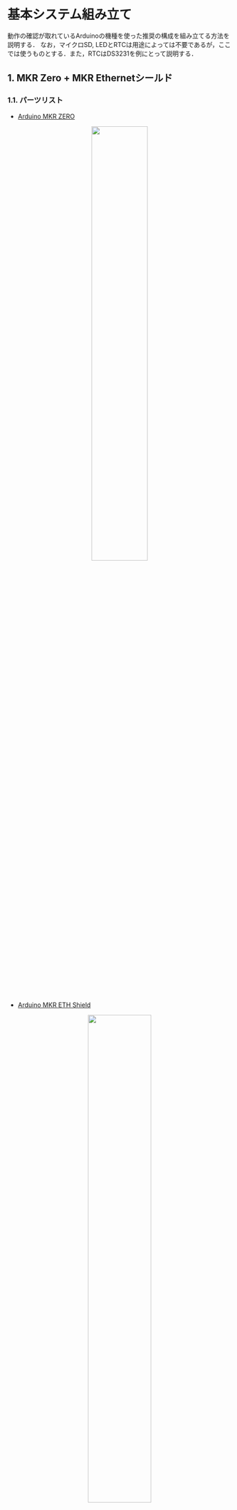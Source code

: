 # 基本システム組み立て
動作の確認が取れているArduinoの機種を使った推奨の構成を組み立てる方法を説明する．
なお，マイクロSD, LEDとRTCは用途によっては不要であるが，ここでは使うものとする．また，RTCはDS3231を例にとって説明する．

## 1. MKR Zero + MKR Ethernetシールド

### 1.1. パーツリスト

- [Arduino MKR ZERO](https://store-usa.arduino.cc/products/arduino-mkr-zero-i2s-bus-sd-for-sound-music-digital-audio-data)

<div style="text-align: center;">
<img src="../images/MKR_Zero.png" width="50%">
</div>



- [Arduino MKR ETH Shield](https://store-usa.arduino.cc/products/arduino-mkr-eth-shield)

<div style="text-align: center;">
<img src="../images/MKR_Ethernet.png" width="53%">
</div>



- [Arduino MKR Connector Carrier](https://store-usa.arduino.cc/products/arduino-mkr-connector-carrier-grove-compatible)

<div style="text-align: center;">
<img src="../images/MKR_Grove_Shield.png" width="70%">
</div>


- マイクロSDメディア

- [Grove – Chainable RGB LED](https://www.seeedstudio.com/Grove-Chainable-RGB-Led-V2-0.html)

<div style="text-align: center;">
<img src="../images/Grove_Chainable_RGB_LED.jpg" width="30%">
</div>



- [Grove - 4 pin Male Jumper](https://www.seeedstudio.com/Grove-4-pin-Male-Jumper-to-Grove-4-pin-Conversion-Cable-5-PCs-per-Pack.html)

<div style="text-align: center;">
<img src="../images/Grove_4pin_Male_Jumper.jpg" width="70%">
</div>


- [Adafruit DS3231 Precision RTC Breakout](https://www.adafruit.com/product/3013)

<div style="text-align: center;">
<img src="../images/Adafruit_DS3231.jpg" width="40%">
</div>



- [Grove - 4 pin Female Jumper to Grove 4 pin Conversion Cable](https://www.seeedstudio.com/Grove-4-pin-Female-Jumper-to-Grove-4-pin-Conversion-Cable-5-PCs-per-PAck.html)

<div style="text-align: center;">
<img src="../images/Grove_4pin_Female_Jumper.jpg" width="40%">
</div>


- [Grove - I2C Hub](https://www.seeedstudio.com/Grove-I2C-Hub.html)

<div style="text-align: center;">
<img src="../images/Grove_I2C_Hub.jpg" width="30%">
</div>



### 1.2. 組み立て

本体とGrove対応基板，イーサネットシールドを下図のように組み立てる．この時，青い大きな端子(ターミナルブロック)とはUSBやイーサネットのコネクタが反対になるように組み上げる．

さらに，マイクロSDは本体側のスロットに挿入する．イーサネットシールドにもマイクロSDのスロットは存在するが，本体側が優先されるため，イーサネットシールド側にマイクロSDを挿入しても，認識されない．

<div style="text-align: center;">
<img src="../images/MKR_Zero_Base.jpg" width="80%">
</div>


LEDはデジタル端子2つが1つのGroveコネクタに配線されている必要があるため，下図の「A5A6」もしくは「D5D6」コネクタのどちらかに接続する必要がある．
また，Arduinoの仕様上アナログ端子はデジタル端子として利用可能なため，「A5A6」への接続を想定してしまうが，Arduino MKR Connector Carrierの
回路の配線の都合上，アナログ端子をデジタル端子として利用できない．


<div style="text-align: center;">
<img src="../images/MKR_Grove_Shield.png" width="70%">
</div>



そのため，この[ケーブル](https://www.seeedstudio.com/Grove-4-pin-Male-Jumper-to-Grove-4-pin-Conversion-Cable-5-PCs-per-Pack.html)を使って
配線する必要があるが，Groveのコネクタへの配線，I2CやSPIのピン配置を考えると，「D6,D7」に接続するのが望ましい．
「D6」に白ケーブル,「D7」に黄色ケーブル,「GND」に黒ケーブル「VCC」に赤ケーブルを接続する．


<div style="text-align: center;">
<img src="../images/MKR_Zero+LED.jpg" width="70%">
</div>




RTCはI2C接続であるため，下図の「TWI」端子に接続する必要がある．

<div style="text-align: center;">
<img src="../images/MKR_Grove_Shield.png" width="70%">
</div>




ただし，コネクタが1つしか存在しないため，I2Cのセンサ等を後に接続する可能性があるため，I2C HUBを基板のTWIに接続し，I2C HUBにRTCを繋ぐ．

<div style="text-align: center;">
<img src="../images/MKR_ZERO+LED+RTC.jpg" width="70%">
</div>




RTC(DS3231)の配線は，VIN端子に赤色，GND端子に黒色，SCL端子に黄色，SDA端子に白色端子を接続する．

<div style="text-align: center;">
<img src="../images/DS3231.JPG" width="70%">
</div>





## 2. MKR WiFi1010 + マイクロSDシールド

### 2.1. パーツリスト
- [Arduino MKR WiFi 1010](https://store-usa.arduino.cc/products/arduino-mkr-wifi-1010)

<div style="text-align: center;">
<img src="../images/MKR_WiFi1010.png" width="50%">
</div>




- [Arduino MKR Connector Carrier](https://store-usa.arduino.cc/products/arduino-mkr-connector-carrier-grove-compatible)

<div style="text-align: center;">
<img src="../images/MKR_Grove_Shield.png" width="70%">
</div>




- マイクロSDメディア

- [MKR SD Proto Shield](https://store-usa.arduino.cc/products/mkr-sd-proto-shield)

<div style="text-align: center;">
<img src="../images/MKR_SD.png" width="50%">
</div>

- [Grove – Chainable RGB LED](https://www.seeedstudio.com/Grove-Chainable-RGB-Led-V2-0.html)

<div style="text-align: center;">
<img src="../images/Grove_Chainable_RGB_LED.jpg" width="30%">
</div>

- [Adafruit DS3231 Precision RTC Breakout](https://www.adafruit.com/product/3013)

<div style="text-align: center;">
<img src="../images/Adafruit_DS3231.jpg" width="40%">
</div>

- [Grove - 4 pin Female Jumper to Grove 4 pin Conversion Cable](https://www.seeedstudio.com/Grove-4-pin-Female-Jumper-to-Grove-4-pin-Conversion-Cable-5-PCs-per-PAck.html)

<div style="text-align: center;">
<img src="../images/Grove_4pin_Female_Jumper.jpg" width="40%">
</div>

- [Grove - I2C Hub](https://www.seeedstudio.com/Grove-I2C-Hub.html)

<div style="text-align: center;">
<img src="../images/Grove_I2C_Hub.jpg" width="30%">
</div>


### 2.2. 組み立て

本体とGrove対応基板，イーサネットシールドを下図のように組み立てる．この時，青い大きな端子(ターミナルブロック)とはUSBやイーサネットのコネクタが反対になるように組み上げる．

さらに，マイクロSDは本体側のスロットに挿入する．イーサネットシールドにもマイクロSDのスロットは存在するが，本体側が優先されるため，イーサネットシールド側にマイクロSDを挿入しても，認識されない．


<div style="text-align: center;">
<img src="../images/MKR_WiFi1010_Base.png" width="80%">
</div>




Arduinoのアナログ端子はデジタル端子としても利用できるが，
Arduino MKR Connector Carrierのアナログ端子の配線の関係で，「A5A6」コネクタをデジタル端子として利用することが
できないため，D5D6端子に接続する必要がある．

<div style="text-align: center;">
<img src="../images/MKR_Grove_Shield.png" width="70%">
</div>




RTCはI2C接続であるため，下図の「TWI」端子に接続する必要がある．

<div style="text-align: center;">
<img src="../images/MKR_Grove_Shield.png" width="70%">
</div>

ただし，コネクタが1つしか存在しないため，I2Cのセンサ等を後に接続する可能性があるため，I2C HUBを基板のTWIに接続し，I2C HUBにRTCを繋ぐ．


<div style="text-align: center;">
<img src="../images/MKR_WiFi1010+LED+RTC.jpg" width="80%">
</div>


RTC(DS3231)の配線は，VIN端子に赤色，GND端子に黒色，SCL端子に黄色，SDA端子に白色端子を接続する．



<div style="text-align: center;">
<img src="../images/DS3231.JPG" width="40%">
</div>



## 3. Arduino Uno R4 Minima + Ethernetシールド

### 3.1. パーツリスト
- [Arduino UNO R4 Minima](https://store-usa.arduino.cc/products/uno-r4-minima)

<div style="text-align: center;">
<img src="../images/Uno_R4.png" width="50%">
</div>






- [Arduino Ethernet Shield 2](https://store-usa.arduino.cc/products/arduino-ethernet-shield-2)

<div style="text-align: center;">
<img src="../images/Classic_Ethernet.png" width="50%">
</div>





- [Arduino用 Groveベースシールド](https://jp.seeedstudio.com/Base-Shield-V2.html)

<div style="text-align: center;">
<img src="../images/Groveシールド.jpg" width="70%">
</div>





- マイクロSDメディア

- [Grove – Chainable RGB LED](https://www.seeedstudio.com/Grove-Chainable-RGB-Led-V2-0.html)

<div style="text-align: center;">
<img src="../images/Grove_Chainable_RGB_LED.jpg" width="30%">
</div>


- [Adafruit DS3231 Precision RTC Breakout](https://www.adafruit.com/product/3013)

<div style="text-align: center;">
<img src="../images/Adafruit_DS3231.jpg" width="40%">
</div>


- [Grove - 4 pin Female Jumper to Grove 4 pin Conversion Cable](https://www.seeedstudio.com/Grove-4-pin-Female-Jumper-to-Grove-4-pin-Conversion-Cable-5-PCs-per-PAck.html)

<div style="text-align: center;">
<img src="../images/Grove_4pin_Female_Jumper.jpg" width="50%">
</div>


### 3.2. 組み立て

イーサネットシールドの背が高いため，積み重ねる際には，本体，Groveシールド，イーサネットシールドの順で重ねる必要がある．

そのため，本体とシールドを重ねてしまうと，Groveを使った周辺回路の組み立てができなくなるため，先に，周辺回路を組み立てる．


イーサネットシールドに，マイクロSDを挿入する．

<div style="text-align: center;">
<img src="../images/Ethernet_Shield+micro_SD.jpg" width="80%">
</div>



GroveシールドのI2CコネクタにRTCを，デジタル端子にLEDを接続するが，後で接続するモジュール(回路)が増える可能性もあるので，シール基板の中央付近のコネクタを選択している．下図では，LEDはGrove D2コネクタ(D2端子とD3端子の2個組)を利用しているが，どのコネクタを用いても良い．推奨は，Uno R4 Wifiと同じD6コネクタ(D6とD7の組み合わせ)である．

<div style="text-align: center;">
<img src="../images/Grove_Shield+LED+RTC.jpg" width="80%">
</div>



最後に，本体と重ねて組み上げれば終了である．

<div style="text-align: center;">
<img src="../images/UNO+Shield+RTC+LED.jpg" width="80%">
</div>




RTC(DS3231)の配線は，VIN端子に赤色，GND端子に黒色，SCL端子に黄色，SDA端子に白色端子を接続する．

<div style="text-align: center;">
<img src="../images/DS3231.JPG" width="40%">
</div>




## 4. Arduino Uno R4 WiFi + マイクロSDシールド
### 4.1. パーツリスト


- [Arduino UNO R4 WiFi](https://store-usa.arduino.cc/products/uno-r4-wifi)

<div style="text-align: center;">
<img src="../images/Uno_R4_WiFi.png" width="50%">
</div>



- [Arduino用 Groveベースシールド](https://jp.seeedstudio.com/Base-Shield-V2.html)

<div style="text-align: center;">
<img src="../images/Groveシールド.jpg" width="70%">
</div>




- [SD Card Shield](https://www.seeedstudio.com/SD-Card-Shield-V4-p-1381.html)


- [SparkFun microSD Shield](https://www.sparkfun.com/products/12761)


- マイクロSDメディア

- [Grove – Chainable RGB LED](https://www.seeedstudio.com/Grove-Chainable-RGB-Led-V2-0.html)

<div style="text-align: center;">
<img src="../images/Grove_Chainable_RGB_LED.jpg" width="30%">
</div>




- [Adafruit DS3231 Precision RTC Breakout](https://www.adafruit.com/product/3013)

<div style="text-align: center;">
<img src="../images/Adafruit_DS3231.jpg" width="40%">
</div>


- [Grove - 4 pin Female Jumper to Grove 4 pin Conversion Cable](https://www.seeedstudio.com/Grove-4-pin-Female-Jumper-to-Grove-4-pin-Conversion-Cable-5-PCs-per-PAck.html)

<div style="text-align: center;">
<img src="../images/Grove_4pin_Female_Jumper.jpg" width="50%">
</div>



### 4.2. 組み立て

下の手順は，[SDシールド](https://www.seeedstudio.com/SD-Card-Shield-V4-p-1381.html)ではなく，[マイクロSDシールド](https://www.sparkfun.com/products/12761)を
用いたものであるが，手順は同じである．

まずはじめに，マイクロSDのシールドにメディアを挿しておく．


<div style="text-align: center;">
<img src="../images/Sparcfun_sd_shield.JPG" width="80%">
</div>



マイクロSDのシールドは基板面に触ることがないので，本体とGroveのシールドで挟む形で組み立てる．

<div style="text-align: center;">
<img src="../images/Uno_R4_WiFi_Base.JPG" width="80%">
</div>


RTC(DS3231)の配線は，VIN端子に赤色，GND端子に黒色，SCL端子に黄色，SDA端子に白色端子を接続する．

<div style="text-align: center;">
<img src="../images/DS3231.JPG" width="40%">
</div>



最後に，RTCをGroveのI2C端子のいずれかに，また，LEDはGroveのD6コネクタ(D6ピンとD7ピンを使うもの)に挿す．
<div style="text-align: center;">
<img src="../images/Uno_R4_WiFi_Base_all.JPG" width="80%">
</div>


## 5. Arduino Nano 33 IoT
### 5.1. パーツリスト


- [Arduino Nano 33 IoT](https://store-usa.arduino.cc/products/arduino-nano-33-iot)

<div style="text-align: center;">
<img src="../images/Nano_33_IoT.png" width="50%">
</div>





- [Grove Shield for Arduino Nano](https://www.seeedstudio.com/Grove-Shield-for-Arduino-Nano-p-4112.html)

<div style="text-align: center;">
<img src="../images/Grove_nano_shield.jpg" width="70%">
</div>




- [ピンソケット](https://akizukidenshi.com/catalog/g/gC-10102/)

<div style="text-align: center;">
<img src="../images/ピンソケット.jpg" width="30%">
</div>





- [マイクロSDモジュール](https://www.adafruit.com/product/254)

<div style="text-align: center;">
<img src="../images/マイクロSDモジュール.jpg" width="40%">
</div>



- ジャンパーワイヤ
|ケーブル色|販売元URL|
|---|---|
| 黒 | https://akizukidenshi.com/catalog/g/gC-08932/ |
| 赤 | https://akizukidenshi.com/catalog/g/gC-08933/ |
| 黄 | https://akizukidenshi.com/catalog/g/gC-08936/ |
| 青 | https://akizukidenshi.com/catalog/g/gC-08934/ |
| 白 | https://akizukidenshi.com/catalog/g/gC-08935/ |

<div style="text-align: center;">
<img src="../images/ジャンパーケーブル黒.jpg" width="40%">
</div>




- マイクロSDメディア


- [Grove – Chainable RGB LED](https://www.seeedstudio.com/Grove-Chainable-RGB-Led-V2-0.html)

<div style="text-align: center;">
<img src="../images/Grove_Chainable_RGB_LED.jpg" width="30%">
</div>





- [Adafruit DS3231 Precision RTC Breakout](https://www.adafruit.com/product/3013)

<div style="text-align: center;">
<img src="../images/Adafruit_DS3231.jpg" width="40%">
</div>


- [Grove - 4 pin Female Jumper to Grove 4 pin Conversion Cable](https://www.seeedstudio.com/Grove-4-pin-Female-Jumper-to-Grove-4-pin-Conversion-Cable-5-PCs-per-PAck.html)

<div style="text-align: center;">
<img src="../images/Grove_4pin_Female_Jumper.jpg" width="50%">
</div>


- [Grove - I2C Hub](https://www.seeedstudio.com/Grove-I2C-Hub.html)


<div style="text-align: center;">
<img src="../images/Grove_I2C_Hub.jpg" width="30%">
</div>


### 5.2. 組み立て


Arduino Nano 33 IoTの各ピンがどのような機能の端子に対応しているかを示す図が公式サイトの
[ここ](https://content.arduino.cc/assets/Pinout-NANO33IoT_latest.pdf)に記載されている．

上の図の中で，SPIに関係する端子は下図の赤点線で囲まれている端子(D11, D12, D13)となる．


<div style="text-align: center;">
<img src="../images/Nano_33_IoT_SPI.png" width="100%">
</div>




また，マイクロSDモジュールのピンは以下の図の通り．

<div style="text-align: center;">
<img src="../images/マイクロSDモジュール_Pin.jpg" width="50%">
</div>



マイクロSDはSPI接続となるため，[マイクロSDモジュール](https://www.adafruit.com/product/254)の各端子とNano 33 IoTとの
ピンの対応関係は以下の表のようになる．

|SPI|Groveシールド端子|マイクロSDモジュール|
|---|---|---|
|電源|3V3|3V|
|GND|GND|GND|
|SCK(クロック)|D13|CLK|
|MISO|D12|DO|
|MOSI|D11|DI|
|チップセレクト|D10|CS|

チップセレクトは特に縛りは無いが，Arduinoの従来のシールドでチップセレクトとして良く使われる端子である上，Nano用Groveシールドで
Grove用のコネクタに割り当てられていないため，これを用いるのが望ましい．

また，Nano用Groveシールドにピンをはんだ付けし，Nanoを挿入すると端子番号はほぼ読めなくなるため，下に拡大図を示す．
<div style="text-align: center;">
<img src="../images/Nano_Grove_SPI.png" width="80%">
</div>



実際に配線すると以下のようになる．

<div style="text-align: center;">
<img src="../images/Nano33_IoT+SD.png" width="80%">
</div>



次に，LEDとRTC等のI2C機器の接続であるが，LEDは特に規制は無いが，既に使われている比率が高い数字の大きい方から選択し，D6コネクタ(D6とD7端子)とし，
I2Cは該当のコネクタがGroveシールド上にあるため，それを使う．

<div style="text-align: center;">
<img src="../images/Nano_Grove_LED等.png" width="60%">
</div>



また，RTC(DS3231)の配線は，VIN端子に赤色，GND端子に黒色，SCL端子に黄色，SDA端子に白色端子を接続する．
<div style="text-align: center;">
<img src="../images/DS3231.JPG" width="40%">
</div>

全て配線すると以下の図のようになる．

<div style="text-align: center;">
<img src="../images/Nano33_IoT+SD+LED+RTC.png" width="80%">
</div>



## 6. Arduino Giga R1 WiFi + マイクロSDシールド
基本的に，本体が異なる以外はUno R4 WiFiと同じである．

### 6.1. パーツリスト


- [Arduino Giga R1 WiFi](https://store.arduino.cc/products/giga-r1-wifi)

<div style="text-align: center;">
<img src="../images/GigaR1WiFi本体.png" width="50%">
</div>



- [Arduino用 Groveベースシールド](https://jp.seeedstudio.com/Base-Shield-V2.html)

<div style="text-align: center;">
<img src="../images/Groveシールド.jpg" width="70%">
</div>


- [SparkFun microSD Shield](https://www.sparkfun.com/products/12761)


- マイクロSDメディア

- [Grove – Chainable RGB LED](https://www.seeedstudio.com/Grove-Chainable-RGB-Led-V2-0.html)

<div style="text-align: center;">
<img src="../images/Grove_Chainable_RGB_LED.jpg" width="30%">
</div>




- [Adafruit DS3231 Precision RTC Breakout](https://www.adafruit.com/product/3013)

<div style="text-align: center;">
<img src="../images/Adafruit_DS3231.jpg" width="40%">
</div>


- [Grove - 4 pin Female Jumper to Grove 4 pin Conversion Cable](https://www.seeedstudio.com/Grove-4-pin-Female-Jumper-to-Grove-4-pin-Conversion-Cable-5-PCs-per-PAck.html)

<div style="text-align: center;">
<img src="../images/Grove_4pin_Female_Jumper.jpg" width="50%">
</div>



### 6.2. 組み立て


まずはじめに，マイクロSDのシールドにメディアを挿しておく．


<div style="text-align: center;">
<img src="../images/Sparcfun_sd_shield.JPG" width="80%">
</div>



マイクロSDのシールドは基板面に触ることがないので，本体とGroveのシールドで挟む形で組み立てる．
下の画像はUno R4であるが，Gigaも同じである．

<div style="text-align: center;">
<img src="../images/Uno_R4_WiFi_Base.JPG" width="80%">
</div>


RTC(DS3231)の配線は，VIN端子に赤色，GND端子に黒色，SCL端子に黄色，SDA端子に白色端子を接続する．

<div style="text-align: center;">
<img src="../images/DS3231.JPG" width="40%">
</div>



最後に，RTCをGroveのI2C端子のいずれかに，また，LEDはGroveのD6コネクタ(D6ピンとD7ピンを使うもの)に挿す．
<div style="text-align: center;">
<img src="../images/GigaR1WiFi組み立て済み.png" width="80%">
</div>

最後に，Gigaに標準添付されている外部WiFiアンテナを接続して組み立てを完成となる．



<!-- コメントアウトしたい内容 -->
<!-- 

## Arduino Nano ESP32

### パーツリスト

Arduino Nano ESP32
![Arduino_Nano_ESP32](../images/Arduino_Nano_ESP32.png)

https://store-usa.arduino.cc/products/nano-esp32


Grove Shield for Arduino Nano
![Grove_nano_shield](../images/Grove_nano_shield.jpg)
https://www.seeedstudio.com/Grove-Shield-for-Arduino-Nano-p-4112.html

ピンソケット
![ピンソケット](../images/ピンソケット.jpg)
https://akizukidenshi.com/catalog/g/gC-10102/

マイクロSDモジュール
![マイクロSDモジュール](../images/マイクロSDモジュール.jpg)
https://www.adafruit.com/product/254


- ジャンパーワイヤ
|ケーブル色|販売元URL|
|---|---|
| 黒 | https://akizukidenshi.com/catalog/g/gC-08932/ |
| 赤 | https://akizukidenshi.com/catalog/g/gC-08933/ |
| 黄 | https://akizukidenshi.com/catalog/g/gC-08936/ |
| 青 | https://akizukidenshi.com/catalog/g/gC-08934/ |
| 白 | https://akizukidenshi.com/catalog/g/gC-08935/ |

![ジャンパーケーブル黒](../images/ジャンパーケーブル黒.jpg)


- マイクロSDメディア


- Grove – Chainable RGB LED
![Grove – Chainable RGB LED](../images/Grove_Chainable_RGB_LED.jpg)
https://www.seeedstudio.com/Grove-Chainable-RGB-Led-V2-0.html

- Adafruit DS3231 Precision RTC Breakout
![Adafruit DS3231](../images/Adafruit_DS3231.jpg)
https://www.adafruit.com/product/3013


- Grove - 4 pin Female Jumper to Grove 4 pin Conversion Cable
![Grove - 4 pin Female Jumper](../images/Grove_4pin_Female_Jumper.jpg)
https://www.seeedstudio.com/Grove-4-pin-Female-Jumper-to-Grove-4-pin-Conversion-Cable-5-PCs-per-PAck.html


- Grove - I2C Hub
![Grove - I2C Hub](../images/Grove_I2C_Hub.jpg)
https://www.seeedstudio.com/Grove-I2C-Hub.html

-->

***

- [マニュアルトップに戻る](../Manual.md)

